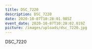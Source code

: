 ```yaml
---
title: DSC_7220
description: DSC_7220
date: 2020-10-07T10:28:01.985Z
event_date: 2020-10-07T10:28:02.019Z
picture: /images/uploads/dsc_7220.jpg
---
```

DSC_7220
